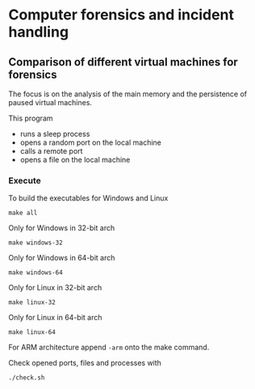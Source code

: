 # Computer forensics and incident handling
## Comparison of different virtual machines for forensics
The focus is on the analysis of the main memory and the persistence of paused virtual machines.

This program
- runs a sleep process
- opens a random port on the local machine
- calls a remote port
- opens a file on the local machine
### Execute
To build the executables for Windows and Linux
```shell
make all
```
Only for Windows in 32-bit arch
```shell
make windows-32
```
Only for Windows in 64-bit arch
```shell
make windows-64
```
Only for Linux in 32-bit arch
```shell
make linux-32
```
Only for Linux in 64-bit arch
```shell
make linux-64
```
For ARM architecture append `-arm` onto the make command.

Check opened ports, files and processes with
```shell
./check.sh
```